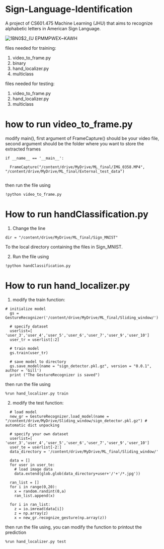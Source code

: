 # Sign-Language-Identification
A project of CS601.475 Machine Learning (JHU) that aims to recognize alphabetic letters in American Sign Language.

![1BN0$2_{U EPMMPWEX~KAWH](https://user-images.githubusercontent.com/77927150/167261493-a3a6e36a-b8ae-4f97-ba28-2d54457765d8.png)

files needed for training:
1. video_to_frame.py
2. binary
3. hand_localizer.py
4. multiclass

files needed for testing:
1. video_to_frame.py
2. hand_localizer.py
3. multiclass

# how to run video_to_frame.py
modify main(), first argument of FrameCapture() should be your video file, second argument should be the folder where you want to store the extracted frames
```
if __name__ == '__main__':
  
  FrameCapture("/content/drive/MyDrive/ML_final/IMG_0358.MP4", "/content/drive/MyDrive/ML_final/External_test_data")
  
```
then run the file using 
```
!python video_to_frame.py
```

# How to run handClassification.py
1. Change the line 
```
dir = "/content/drive/MyDrive/ML_final/Sign_MNIST"
```
To the local directory containing the files in Sign_MNIST. 

2. Run the file using
```
!python handClassification.py
```

# How to run hand_localizer.py

1. modify the train function:
```
# initialize model
  gs = GestureRecognizer('/content/drive/MyDrive/ML_final/Sliding_window/')

  # specify dataset
  userlist=[ 'user_3','user_4','user_5','user_6','user_7','user_9','user_10']
  user_tr = userlist[:2]
  
  # train model
  gs.train(user_tr)
  
  # save model to directory
  gs.save_model(name = "sign_detector.pkl.gz", version = "0.0.1", author = 'Gill')
  print ("The GestureRecognizer is saved")
```

then run the file using 
```
%run hand_localizer.py train
```
2. modify the test function:
```
  # load model
  new_gr = GestureRecognizer.load_model(name = "/content/drive/MyDrive/Sliding_window/sign_detector.pkl.gz") # automatic dict unpacking 
  
  # specify your own dataset
  userlist=[ 'user_3','user_4','user_5','user_6','user_7','user_9','user_10']
  user_te = userlist[-2:]
  data_directory = '/content/drive/MyDrive/ML_final/Sliding_window/'

  data = []
  for user in user_te:
    # load image data
    data.extend(glob.glob(data_directory+user+'/'+'/*.jpg'))

  ran_list = []
  for i in range(0,20):
    x = random.randint(0,a)
    ran_list.append(x)

  for i in ran_list:
    z = io.imread(data[i])
    z = np.array(z)
    x = new_gr.recognize_gesture(np.array(z))
```
then run the file using, you can modify the function to printout the prediction
```
%run hand_localizer.py test
```
